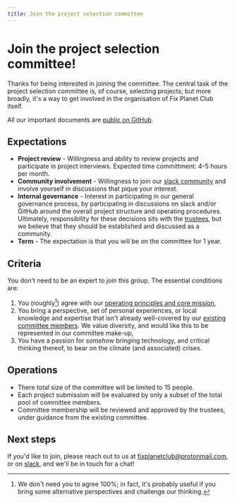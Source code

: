 ```yaml
---
title: Join the project selection committee
---
```


# Join the project selection committee! <a name="join-the-project-selection-committee"></a>

Thanks for being interested in joining the committee. The central task of the
project selection committee is, of course, selecting projects; but more
broadly, it's a way to get involved in the organisation of Fix Planet Club
itself.

All our important documents are [public on
GitHub](https://github.com/FixPlanet/org).

## Expectations

- **Project review** - Willingness and ability to review projects and participate
in project interviews. Expected time committment: 4-5 hours per month.
- **Community involvement** - Willingness to join our [slack
community](https://join.slack.com/t/fixplanetclub/shared_invite/zt-1dwnqqvuc-5sXa4HYsl81T9N35W~M9CA) and involve yourself in discussions that pique your interest.
- **Internal governance** - Interest in participating in our general
governance process, by participating in discussions on slack and/or GitHub
around the overall project structure and operating procedures. Ultimately,
responsibility for these decisions sits with the [trustees](/committee.html), but we believe that
they should be established and discussed as a community.
- **Term** - The expectation is that you will be on the committee for 1 year.

## Criteria

You don't need to be an expert to join this group. The essential conditions
are:

1. You (roughly[^agree]) agree with our [operating principles and core mission](https://github.com/FixPlanet/org#mission),
2. You bring a perspective, set of personal experiences, or local knowledge
   and expertise that isn't already well-covered by our [existing committee
   members](/committee.html). We value diversity, and would like this to be
   represented in our committee make-up,
3. You have a passion for _somehow_ bringing technology, and critical thinking
   thereof, to bear on the climate (and associated) crises.

## Operations

- There total size of the committee will be limited to 15 people.
- Each project submission will be evaluated by only a subset of the total pool
of committee members.
- Committee membership will be reviewed and approved by the trustees, under
guidance from the existing committee.

## Next steps

If you'd like to join, please reach out to us at
[fixplanetclub@protonmail.com](mailto:fixplanetclub@protonmail.com), or on
[slack](https://join.slack.com/t/fixplanetclub/shared_invite/zt-1dwnqqvuc-5sXa4HYsl81T9N35W~M9CA), and we'll be in touch for a chat!

[^agree]: We don't need you to agree 100%; in fact, it's probably useful if you
bring some alternative perspectives and challenge our thinking.

